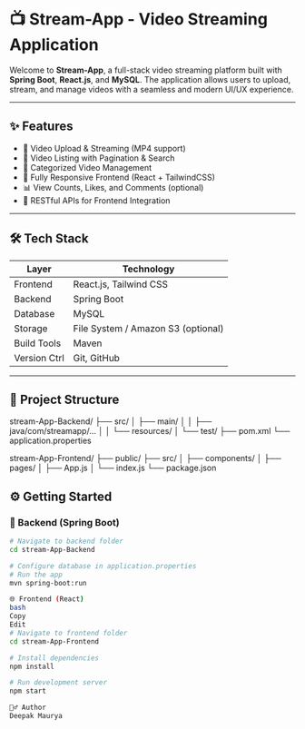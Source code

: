 # 📺 Stream-App - Video Streaming Application

Welcome to **Stream-App**, a full-stack video streaming platform built with **Spring Boot**, **React.js**, and **MySQL**. The application allows users to upload, stream, and manage videos with a seamless and modern UI/UX experience.

---

## ✨ Features

- 🎥 Video Upload & Streaming (MP4 support)
- 📁 Video Listing with Pagination & Search
- 📂 Categorized Video Management
- 📱 Fully Responsive Frontend (React + TailwindCSS)
- 📊 View Counts, Likes, and Comments (optional)
- 🚀 RESTful APIs for Frontend Integration

---

## 🛠️ Tech Stack

| Layer        | Technology                     |
|--------------|--------------------------------|
| Frontend     | React.js, Tailwind CSS         |
| Backend      | Spring Boot   |
| Database     | MySQL                          |
| Storage      | File System / Amazon S3 (optional) |
| Build Tools  | Maven                          |
| Version Ctrl | Git, GitHub                    |

---

## 📂 Project Structure


stream-App-Backend/
├── src/
│ ├── main/
│ │ ├── java/com/streamapp/...
│ │ └── resources/
│ └── test/
├── pom.xml
└── application.properties

stream-App-Frontend/
├── public/
├── src/
│ ├── components/
│ ├── pages/
│ ├── App.js
│ └── index.js
└── package.json

## ⚙️ Getting Started

### 🔧 Backend (Spring Boot)

```bash
# Navigate to backend folder
cd stream-App-Backend

# Configure database in application.properties
# Run the app
mvn spring-boot:run

🌐 Frontend (React)
bash
Copy
Edit
# Navigate to frontend folder
cd stream-App-Frontend

# Install dependencies
npm install

# Run development server
npm start

🙋‍♂️ Author
Deepak Maurya
